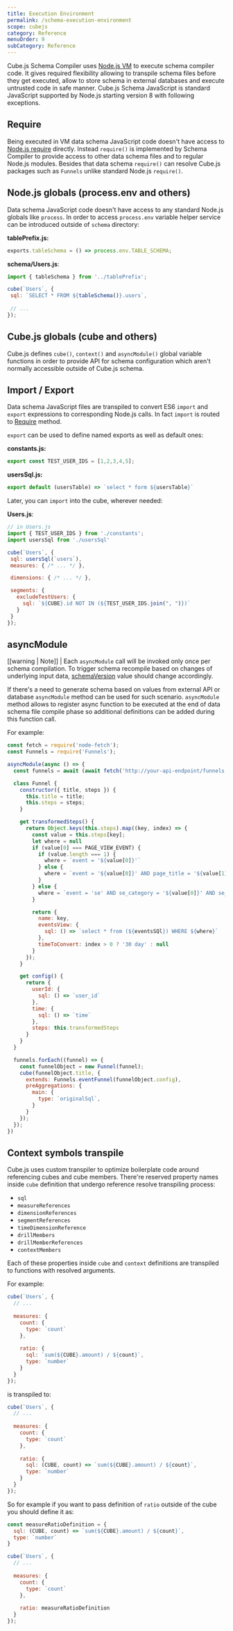 ```yaml
---
title: Execution Environment
permalink: /schema-execution-environment
scope: cubejs
category: Reference
menuOrder: 9
subCategory: Reference
---
```


Cube.js Schema Compiler uses [Node.js VM](https://nodejs.org/api/vm.html) to execute schema compiler code.
It gives required flexibility allowing to transpile schema files before they get executed, allow to store schema in external databases and execute untrusted code in safe manner.
Cube.js Schema JavaScript is standard JavaScript supported by Node.js starting version 8 with following exceptions.

## Require

Being executed in VM data schema JavaScript code doesn't have access to [Node.js require](https://nodejs.org/api/modules.html#modules_require_id) directly.
Instead `require()` is implemented by Schema Compiler to provide access to other data schema files and to regular Node.js modules.
Besides that data schema `require()` can resolve Cube.js packages such as `Funnels` unlike standard Node.js `require()`.

## Node.js globals (process.env and others)

Data schema JavaScript code doesn't have access to any standard Node.js globals like `process`.
In order to access `process.env` variable helper service can be introduced outside of `schema` directory:

**tablePrefix.js:**
```javascript
exports.tableSchema = () => process.env.TABLE_SCHEMA;
```

**schema/Users.js**:
```javascript
import { tableSchema } from '../tablePrefix';

cube(`Users`, {
 sql: `SELECT * FROM ${tableSchema()}.users`,
 
 // ...
});
```

## Cube.js globals (cube and others)

Cube.js defines `cube()`, `context()` and `asyncModule()` global variable functions in order to provide API for schema configuration which aren't normally accessible outside of Cube.js schema.

## Import / Export

Data schema JavaScript files are transpiled to convert ES6 `import` and `export` expressions to corresponding Node.js calls.
In fact `import` is routed to [Require](#require) method.

`export` can be used to define named exports as well as default ones:

**constants.js:**
```javascript
export const TEST_USER_IDS = [1,2,3,4,5];
```

**usersSql.js:**
```javascript
export default (usersTable) => `select * form ${usersTable}`
```

Later, you can `import` into the cube, wherever needed:

**Users.js**:
```javascript
// in Users.js
import { TEST_USER_IDS } from './constants';
import usersSql from './usersSql'

cube(`Users`, {
 sql: usersSql(`users`),
 measures: { /* ... */ },

 dimensions: { /* ... */ },

 segments: {
   excludeTestUsers: {
     sql: `${CUBE}.id NOT IN (${TEST_USER_IDS.join(", ")})`
   }
 }
});
```

## asyncModule

[[warning | Note]]
| Each `asyncModule` call will be invoked only once per schema compilation. 
To trigger schema recompile based on changes of underlying input data, [schemaVersion](@cubejs-backend-server-core#options-reference-schema-version) value should change accordingly.

If there's a need to generate schema based on values from external API or database `asyncModule` method can be used for such scenario.
`asyncModule` method allows to register async function to be executed at the end of data schema file compile phase so additional definitions can be added during this function call.

For example:

```javascript
const fetch = require('node-fetch');
const Funnels = require('Funnels');

asyncModule(async () => {
  const funnels = await (await fetch('http://your-api-endpoint/funnels')).json();

  class Funnel {
    constructor({ title, steps }) {
      this.title = title;
      this.steps = steps;
    }

    get transformedSteps() {
      return Object.keys(this.steps).map((key, index) => {
        const value = this.steps[key];
        let where = null
        if (value[0] === PAGE_VIEW_EVENT) {
          if (value.length === 1) {
            where = `event = '${value[0]}'`
          } else {
            where = `event = '${value[0]}' AND page_title = '${value[1]}'`
          }
        } else {
          where = `event = 'se' AND se_category = '${value[0]}' AND se_action = '${value[1]}'`
        }

        return {
          name: key,
          eventsView: {
            sql: () => `select * from (${eventsSQl}) WHERE ${where}`
          },
          timeToConvert: index > 0 ? '30 day' : null
        }
      });
    }

    get config() {
      return {
        userId: {
          sql: () => `user_id`
        },
        time: {
          sql: () => `time`
        },
        steps: this.transformedSteps
      }
    }
  }

  funnels.forEach((funnel) => {
    const funnelObject = new Funnel(funnel);
    cube(funnelObject.title, {
      extends: Funnels.eventFunnel(funnelObject.config),
      preAggregations: {
        main: {
          type: `originalSql`,
        }
      }
    });
  });
})
```

## Context symbols transpile

Cube.js uses custom transpiler to optimize boilerplate code around referencing cubes and cube members.
There're reserved property names inside `cube` definition that undergo reference resolve transpiling process:

- `sql` 
- `measureReferences`
- `dimensionReferences`
- `segmentReferences`
- `timeDimensionReference` 
- `drillMembers`
- `drillMemberReferences`
- `contextMembers`

Each of these properties inside `cube` and `context` definitions are transpiled to functions with resolved arguments.

For example:

```javascript
cube(`Users`, {
  // ...
  
  measures: {
    count: {
      type: `count`
    },
    
    ratio: {
      sql: `sum(${CUBE}.amount) / ${count}`,
      type: `number`
    }
  }
});
```

is transpiled to:

```javascript
cube(`Users`, {
  // ...
  
  measures: {
    count: {
      type: `count`
    },
    
    ratio: {
      sql: (CUBE, count) => `sum(${CUBE}.amount) / ${count}`,
      type: `number`
    }
  }
});
```

So for example if you want to pass definition of `ratio` outside of the cube you should define it as:

```javascript
const measureRatioDefinition = {
  sql: (CUBE, count) => `sum(${CUBE}.amount) / ${count}`,
  type: `number`
}

cube(`Users`, {
  // ...
  
  measures: {
    count: {
      type: `count`
    },
    
    ratio: measureRatioDefinition
  }
});
```
